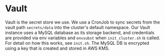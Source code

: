 # Vault

Vault is the secret store we use. We use a CronJob to sync secrets from the vault path `secrets/data` into the cluster's default namespace. Our Vault instance uses a MySQL database as its storage backend, and credentials are provided via env variables and `envsubst` when `init_cluster.sh` is called. For detail on how this works, see `init.sh`. The MySQL DB is encrypted using a key that is created and stored in AWS KMS.
